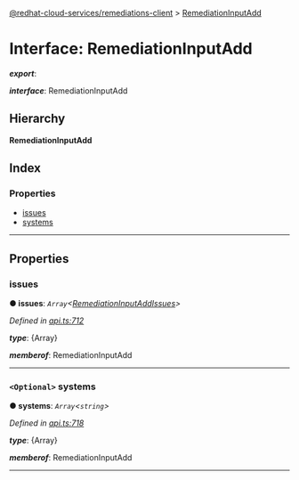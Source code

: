 [@redhat-cloud-services/remediations-client](../README.md) > [RemediationInputAdd](../interfaces/remediationinputadd.md)

# Interface: RemediationInputAdd

*__export__*: 

*__interface__*: RemediationInputAdd

## Hierarchy

**RemediationInputAdd**

## Index

### Properties

* [issues](remediationinputadd.md#issues)
* [systems](remediationinputadd.md#systems)

---

## Properties

<a id="issues"></a>

###  issues

**● issues**: *`Array`<[RemediationInputAddIssues](remediationinputaddissues.md)>*

*Defined in [api.ts:712](https://github.com/RedHatInsights/javascript-clients/blob/master/packages/remediations/api.ts#L712)*

*__type__*: {Array}

*__memberof__*: RemediationInputAdd

___
<a id="systems"></a>

### `<Optional>` systems

**● systems**: *`Array`<`string`>*

*Defined in [api.ts:718](https://github.com/RedHatInsights/javascript-clients/blob/master/packages/remediations/api.ts#L718)*

*__type__*: {Array}

*__memberof__*: RemediationInputAdd

___

